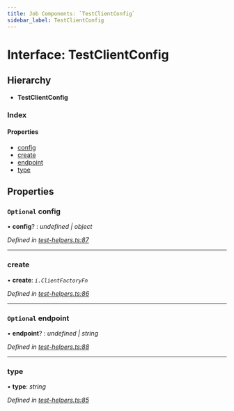 ```yaml
---
title: Job Components: `TestClientConfig`
sidebar_label: TestClientConfig
---
```


# Interface: TestClientConfig

## Hierarchy

* **TestClientConfig**

### Index

#### Properties

* [config](testclientconfig.md#optional-config)
* [create](testclientconfig.md#create)
* [endpoint](testclientconfig.md#optional-endpoint)
* [type](testclientconfig.md#type)

## Properties

### `Optional` config

• **config**? : *undefined | object*

*Defined in [test-helpers.ts:87](https://github.com/terascope/teraslice/blob/9dc0f8b8/packages/job-components/src/test-helpers.ts#L87)*

___

###  create

• **create**: *`i.ClientFactoryFn`*

*Defined in [test-helpers.ts:86](https://github.com/terascope/teraslice/blob/9dc0f8b8/packages/job-components/src/test-helpers.ts#L86)*

___

### `Optional` endpoint

• **endpoint**? : *undefined | string*

*Defined in [test-helpers.ts:88](https://github.com/terascope/teraslice/blob/9dc0f8b8/packages/job-components/src/test-helpers.ts#L88)*

___

###  type

• **type**: *string*

*Defined in [test-helpers.ts:85](https://github.com/terascope/teraslice/blob/9dc0f8b8/packages/job-components/src/test-helpers.ts#L85)*

